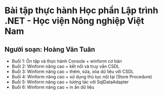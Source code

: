 # Bài tập thực hành Học phần Lập trình .NET - Học viện Nông nghiệp Việt Nam
## Người soạn: Hoàng Văn Tuân

- Buổi 1: Ôn tập và thực hành Console + winform cơ bản
- Buổi 2: Winform nâng cao + kết nối và truy vấn CSDL
- Buổi 3: Winform nâng cao + thêm, sửa, xóa dữ liệu với CSDL
- Buổi 4: Winform nâng cao + sử dụng thủ tục nội tại (Store Procedure)
- Buổi 5: Winform nâng cao + tương tác với SqlDataAdapter
- Buổi 6: Winform nâng cao + in ấn dữ liệu